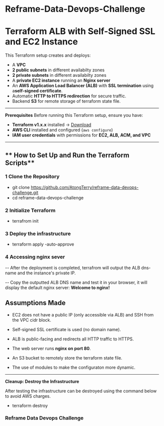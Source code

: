 # **Reframe-Data-Devops-Challenge**

# Terraform ALB with Self-Signed SSL and EC2 Instance

This Terraform setup creates and deploys:
- A **VPC**
- **2 public subnets** in different availabilty zones 
- **2 private subnets** in different availabilty zones
- A **private EC2 instance** running an **Nginx server**
- An **AWS Application Load Balancer (ALB)** with **SSL termination** using a**self-signed certificate**. 
- Automatic **HTTP to HTTPS redirection** for secure traffic.
- Backend **S3** for remote storage of terraform state file. 

---

**Prerequisites**
Before running this Terraform setup, ensure you have:
- **Terraform v1.x.x** installed → [Download](https://developer.hashicorp.com/terraform/downloads)
- **AWS CLI** installed and configured (`aws configure`)
- **IAM user credentials** with permissions for **EC2, ALB, ACM, and VPC**

---

## ** How to Set Up and Run the Terraform Scripts**
### 1 Clone the Repository

* git clone https://github.com/AtongTerry/reframe-data-devops-challenge.git
* cd reframe-data-devops-challenge

### 2️ Initialize Terraform

* terrafrom init

### 3 Deploy the infrastructure 

* terraform apply -auto-approve

### 4 Accessing nginx sever

-- After the deployment is completed, terrafrom will output the ALB dns-name and the instance's private IP.

-- Copy the outputted ALB DNS name and test it in your browser, it will display the default nginx server: **Welcome to nginx!**

## **Assumptions Made**

* EC2 does not have a public IP (only accessible via ALB) and SSH from the VPC cidr block.

* Self-signed SSL certificate is used (no domain name).

* ALB is public-facing and redirects all HTTP traffic to HTTPS.

* The web server runs **nginx on port 80**.

* An S3 bucket to remotely store the terraform state file.

* The use of modules to make the configuraton more dynamic.
_ _ _ _ _ _ _ _ _ _ _ _ _ _ _ _ _ _ _ _ _ _ _ _ _ _ _ _ _ _ _ _ _ _ _ _ _ _ _ _ _ _ 

**Cleanup: Destroy the Infrastructure**

After testing the infrastructure can be destroyed using the command below to avoid AWS charges.

* terraform destroy

### Reframe Data Devops Challenge ###


